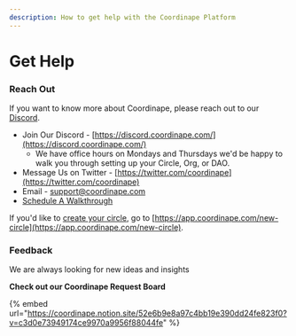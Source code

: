 ```yaml
---
description: How to get help with the Coordinape Platform
---
```


# Get Help

### Reach Out

If you want to know more about Coordinape, please reach out to our [Discord](https://discord.coordinape.com/).

* Join Our Discord - [https://discord.coordinape.com/](https://discord.coordinape.com/)
  * We have office hours on Mondays and Thursdays we'd be happy to walk you through setting up your Circle, Org, or DAO.
* Message Us on Twitter - [https://twitter.com/coordinape](https://twitter.com/coordinape)
* Email - [support@coordinape.com](mailto:support@coordinape.com)
* [Schedule A Walkthrough](https://tidycal.com/co-onboarding/walkthrough)

If you'd like to [create your circle](../get-started/circles/creating-a-circle.md), go to [https://app.coordinape.com/new-circle](https://app.coordinape.com/new-circle).

### Feedback

We are always looking for new ideas and insights

**Check out our Coordinape Request Board**

{% embed url="https://coordinape.notion.site/52e6b9e8a97c4bb19e390dd24fe823f0?v=c3d0e73949174ce9970a9956f88044fe" %}
